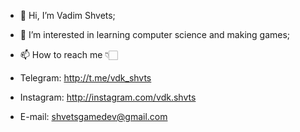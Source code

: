 - 👋 Hi, I’m Vadim Shvets;
- 👀 I’m interested in learning computer science and making games;

- 📫 How to reach me 👇🏻
- Telegram: http://t.me/vdk_shvts
- Instagram: http://instagram.com/vdk.shvts
- E-mail: shvetsgamedev@gmail.com
